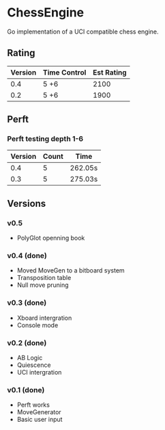 # ChessEngine

Go implementation of a UCI compatible chess engine.

## Rating

| Version | Time Control | Est Rating |
| ------- | ------------ | ---------- |
| 0.4     | 5 +6         | 2100       |
| 0.2     | 5 +6         | 1900       |

## Perft

### Perft testing depth 1-6

| Version | Count | Time    |
| ------- | ----- | ------- |
| 0.4     | 5     | 262.05s |
| 0.3     | 5     | 275.03s |

## Versions

### v0.5

- PolyGlot openning book

### v0.4 (done)

- Moved MoveGen to a bitboard system
- Transposition table
- Null move pruning

### v0.3 (done)

- Xboard intergration
- Console mode

### v0.2 (done)

- AB Logic
- Quiescence
- UCI intergration

### v0.1 (done)

- Perft works
- MoveGenerator
- Basic user input
